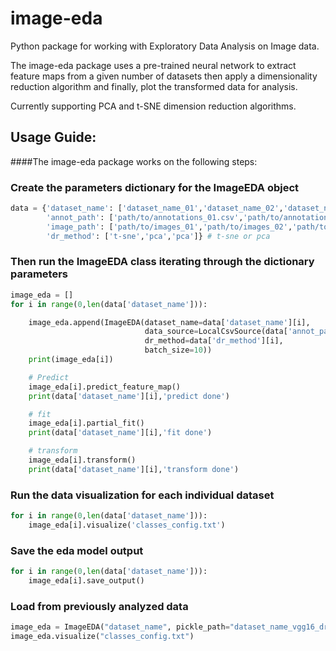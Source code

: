 # image-eda
Python package for working with Exploratory Data Analysis on Image data.

The image-eda package uses a pre-trained neural network to extract feature maps from a given number of datasets then apply a dimensionality reduction algorithm and finally, plot the transformed data for analysis.

Currently supporting PCA and t-SNE dimension reduction algorithms.

## Usage Guide:

####The image-eda package works on the following steps:

### Create the parameters dictionary for the ImageEDA object

```python
data = {'dataset_name': ['dataset_name_01','dataset_name_02','dataset_name_xx'],
        'annot_path': ['path/to/annotations_01.csv','path/to/annotations_02.csv','path/to/annotations_xx.csv'],
        'image_path': ['path/to/images_01','path/to/images_02','path/to/images_xx'],
        'dr_method': ['t-sne','pca','pca']} # t-sne or pca
```

### Then run the ImageEDA class iterating through the dictionary parameters

```python
image_eda = []
for i in range(0,len(data['dataset_name'])):

    image_eda.append(ImageEDA(dataset_name=data['dataset_name'][i],
                              data_source=LocalCsvSource(data['annot_path'][i],data['image_path'][i], data['dataset_name'][i]),
                              dr_method=data['dr_method'][i],
                              batch_size=10))
    print(image_eda[i])

    # Predict
    image_eda[i].predict_feature_map()
    print(data['dataset_name'][i],'predict done')

    # fit
    image_eda[i].partial_fit()
    print(data['dataset_name'][i],'fit done')

    # transform
    image_eda[i].transform()
    print(data['dataset_name'][i],'transform done')
```

### Run the data visualization for each individual dataset

```python
for i in range(0,len(data['dataset_name'])):
    image_eda[i].visualize('classes_config.txt')
```

### Save the eda model output


```python
for i in range(0,len(data['dataset_name'])):
    image_eda[i].save_output()
```

### Load from previously analyzed data 

```python
image_eda = ImageEDA("dataset_name", pickle_path="dataset_name_vgg16_dr_method_.pickle")
image_eda.visualize("classes_config.txt")
```

